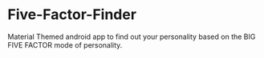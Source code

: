 # Five-Factor-Finder
Material Themed android app to find out your personality based on the BIG FIVE FACTOR mode of personality.
